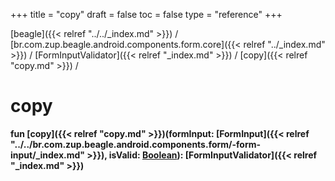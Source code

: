 +++
title = "copy"
draft = false
toc = false
type = "reference"
+++

[beagle]({{< relref "../../_index.md" >}}) / [br.com.zup.beagle.android.components.form.core]({{< relref "../_index.md" >}}) / [FormInputValidator]({{< relref "_index.md" >}}) / [copy]({{< relref "copy.md" >}}) / 



# copy  
  
<b><b>fun [copy]({{< relref "copy.md" >}})(formInput: [FormInput]({{< relref "../../br.com.zup.beagle.android.components.form/-form-input/_index.md" >}}), isValid: [Boolean](https://kotlinlang.org/api/latest/jvm/stdlib/kotlin/-boolean/index.html)): [FormInputValidator]({{< relref "_index.md" >}})</b></b>  



